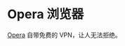 # Opera 浏览器

<ImgView title="Opera 浏览器" url="https://2.z.wiki/autoupload/20240320/MgJG.1364X2360-image.png" />

[Opera](https://www.opera.com/zh-cn/secure-private-browser) 自带免费的 VPN，让人无法拒绝。


<ImgView title="Opera 浏览器" url="https://7.z.wiki/autoupload/20240320/WETk.168X299-image.png" />

